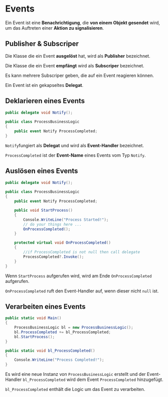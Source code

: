 # Events


Ein Event ist eine **Benachrichtigung**, die **von einem Objekt gesendet** wird, um das Auftreten einer **Aktion zu signalisieren**.


## Publisher & Subscriper

Die Klasse die ein Event **ausgelöst** hat, wird als **Publisher** bezeichnet.

Die Klasse die ein Event **empfängt** wird als **Subscriper** bezeichnet.

Es kann mehrere Subscriper geben, die auf ein Event reagieren können.

Ein Event ist ein gekapseltes **Delegat**.


## Deklarieren eines Events

```csharp
public delegate void Notify();
                    
public class ProcessBusinessLogic
{
    public event Notify ProcessCompleted;
}
```

`Notify`fungiert als **Delegat** und wird als **Event-Handler** bezeichnet.

`ProcessCompleted` ist der **Event-Name** eines Events vom Typ `Notify`.


## Auslösen eines Events

```csharp
public delegate void Notify();
                    
public class ProcessBusinessLogic
{
    public event Notify ProcessCompleted;

    public void StartProcess()
    {
        Console.WriteLine("Process Started!");
        // do your things here ...
        OnProcessCompleted();
    }

    protected virtual void OnProcessCompleted()
    {
        //if ProcessCompleted is not null then call delegate
        ProcessCompleted?.Invoke(); 
    }
}
```

Wenn `StartProcess` aufgerufen wird, wird am Ende `OnProcessCompleted` aufgerufen. 

`OnProcessCompleted` ruft den Event-Handler auf, wenn dieser nicht `null` ist.


## Verarbeiten eines Events

```csharp
public static void Main()
{
    ProcessBusinessLogic bl = new ProcessBusinessLogic();
    bl.ProcessCompleted += bl_ProcessCompleted;
    bl.StartProcess();
}

public static void bl_ProcessCompleted()
{
    Console.WriteLine("Process Completed!");
}
```

Es wird eine neue Instanz von `ProcessBusinessLogic` erstellt und der Event-Handler `bl_ProcessCompleted` wird dem Event `ProcessCompleted` hinzugefügt.

`bl_ProcessCompleted` enthält die Logic um das Event zu verarbeiten.